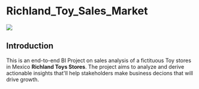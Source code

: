 # Richland_Toy_Sales_Market

![](Toy_Shop.jpg)

## Introduction

This is an end-to-end BI Project on sales analysis of a fictituous Toy stores in Mexico **Richland Toys Stores**. The project aims to analyze and derive actionable insights that'll help stakeholders make business decions that will drive growth.
